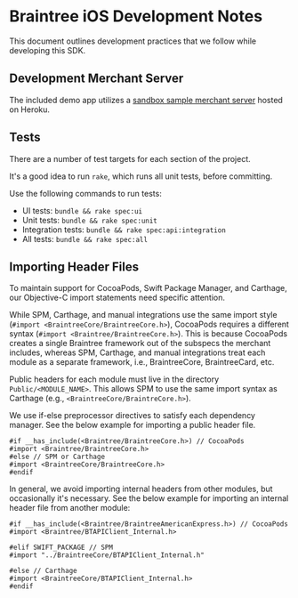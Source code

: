 # Braintree iOS Development Notes

This document outlines development practices that we follow while developing this SDK.

## Development Merchant Server

The included demo app utilizes a [sandbox sample merchant server](https://braintree-sample-merchant.herokuapp.com) hosted on Heroku.

## Tests

There are a number of test targets for each section of the project.

It's a good idea to run `rake`, which runs all unit tests, before committing.

Use the following commands to run tests:
* UI tests: `bundle && rake spec:ui`
* Unit tests: `bundle && rake spec:unit`
* Integration tests: `bundle && rake spec:api:integration`
* All tests: `bundle && rake spec:all`

## Importing Header Files

To maintain support for CocoaPods, Swift Package Manager, and Carthage, our Objective-C import statements need specific attention.

While SPM, Carthage, and manual integrations use the same import style (`#import <BraintreeCore/BraintreeCore.h>`), CocoaPods requires a different syntax (`#import <Braintree/BraintreeCore.h>`). This is because CocoaPods creates a single Braintree framework out of the subspecs the merchant includes, whereas SPM, Carthage, and manual integrations treat each module as a separate framework, i.e., BraintreeCore, BraintreeCard, etc.

Public headers for each module must live in the directory `Public/<MODULE_NAME>`. This allows SPM to use the same import syntax as Carthage (e.g., `<BraintreeCore/BraintreCore.h>`).

We use if-else preprocessor directives to satisfy each dependency manager. See the below example for importing a public header file.

```
#if __has_include(<Braintree/BraintreeCore.h>) // CocoaPods
#import <Braintree/BraintreeCore.h>
#else // SPM or Carthage
#import <BraintreeCore/BraintreeCore.h>
#endif
```

In general, we avoid importing internal headers from other modules, but occasionally it's necessary. See the below example for importing an internal header file from another module:
```
#if __has_include(<Braintree/BraintreeAmericanExpress.h>) // CocoaPods
#import <Braintree/BTAPIClient_Internal.h>

#elif SWIFT_PACKAGE // SPM
#import "../BraintreeCore/BTAPIClient_Internal.h"

#else // Carthage
#import <BraintreeCore/BTAPIClient_Internal.h>
#endif
```
